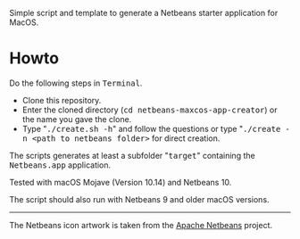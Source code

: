 Simple script and template to generate a Netbeans starter application for MacOS.

# Howto

Do the following steps in <tt>Terminal</tt>.

- Clone this repository.
- Enter the cloned directory (<tt>cd netbeans-maxcos-app-creator</tt>) or the name you gave the clone.
- Type "<tt>./create.sh -h</tt>" and follow the questions or type "<tt>./create -n &lt;path to netbeans folder></tt> for direct creation.

The scripts generates at least a subfolder "<tt>target</tt>" containing the <tt>Netbeans.app</tt> application.

Tested with macOS Mojave (Version 10.14) and Netbeans 10.

The script should also run with Netbeans 9 and older macOS versions.

---

The Netbeans icon artwork is taken from the [Apache Netbeans](https://netbeans.apache.org) project.
